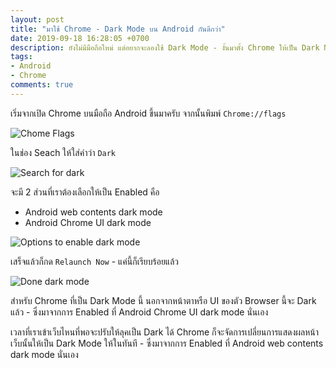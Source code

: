 ```yaml
---
layout: post
title: "มาใช้ Chrome - Dark Mode บน Android กันดีกว่า"
date: 2019-09-18 16:28:05 +0700
description: ยังไม่มีมือถือใหม่ แต่อยากจะลองใช้ Dark Mode - งั้นมาตั้ง Chrome ให้เป็น Dark Mode กัน
tags:
- Android
- Chrome
comments: true
---
```

เริ่มจากเปิด Chrome บนมือถือ Android ขึ้นมาครับ จากนั้นพิมพ์ `Chrome://flags`

![Chome Flags](https://res.cloudinary.com/sdees-reallife/image/upload/v1568813584/chrome-dark-1.png)

ในช่อง Seach ให้ใส่คำว่า `Dark`

![Search for dark](https://res.cloudinary.com/sdees-reallife/image/upload/v1568813591/chrome-dark-2.png)

จะมี 2 ส่วนที่เราต้องเลือกให้เป็น Enabled คือ
- Android web contents dark mode
- Android Chrome UI dark mode

![Options to enable dark mode](https://res.cloudinary.com/sdees-reallife/image/upload/v1568813599/chrome-dark-3.png)

เสร็จแล้วก็กด `Relaunch Now` - แค่นี้ก็เรียบร้อยแล้ว

![Done dark mode](https://res.cloudinary.com/sdees-reallife/image/upload/v1568813608/chrome-dark-4.png)

สำหรับ Chrome ที่เป็น Dark Mode นี้ นอกจากหน้าตาหรือ UI ของตัว Browser นี้จะ Dark แล้ว - ซึ่งมาจากการ Enabled ที่ Android Chrome UI dark mode นั่นเอง

เวลาที่เราเข้าเว็บไหนที่พอจะปรับให้ลุคเป็น Dark ได้ Chrome ก็จะจัดการเปลี่ยนการแสดงผลหน้าเว็บนั้นให้เป็น Dark Mode ให้ในทันที - ซึ่งมาจากการ Enabled ที่ Android web contents dark mode นั่นเอง
